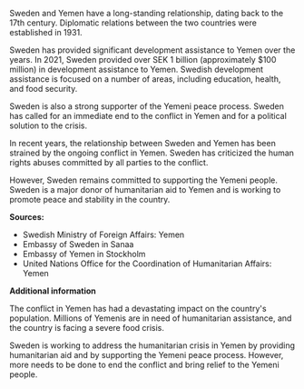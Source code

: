 Sweden and Yemen have a long-standing relationship, dating back to the 17th century. Diplomatic relations between the two countries were established in 1931.

Sweden has provided significant development assistance to Yemen over the years. In 2021, Sweden provided over SEK 1 billion (approximately $100 million) in development assistance to Yemen. Swedish development assistance is focused on a number of areas, including education, health, and food security.

Sweden is also a strong supporter of the Yemeni peace process. Sweden has called for an immediate end to the conflict in Yemen and for a political solution to the crisis.

In recent years, the relationship between Sweden and Yemen has been strained by the ongoing conflict in Yemen. Sweden has criticized the human rights abuses committed by all parties to the conflict.

However, Sweden remains committed to supporting the Yemeni people. Sweden is a major donor of humanitarian aid to Yemen and is working to promote peace and stability in the country.

**Sources:**

- Swedish Ministry of Foreign Affairs: Yemen
- Embassy of Sweden in Sanaa
- Embassy of Yemen in Stockholm
- United Nations Office for the Coordination of Humanitarian Affairs: Yemen

**Additional information**

The conflict in Yemen has had a devastating impact on the country's population. Millions of Yemenis are in need of humanitarian assistance, and the country is facing a severe food crisis.

Sweden is working to address the humanitarian crisis in Yemen by providing humanitarian aid and by supporting the Yemeni peace process. However, more needs to be done to end the conflict and bring relief to the Yemeni people.